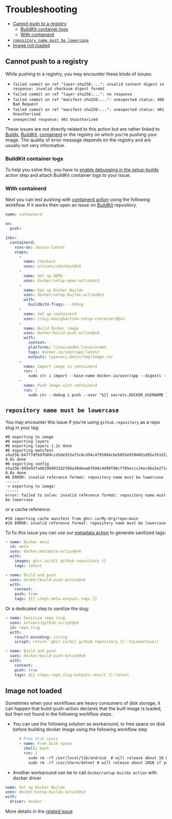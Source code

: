 # Troubleshooting

* [Cannot push to a registry](#cannot-push-to-a-registry)
  * [BuildKit container logs](#buildkit-container-logs)
  * [With containerd](#with-containerd)
* [`repository name must be lowercase`](#repository-name-must-be-lowercase)
* [Image not loaded](#image-not-loaded)

## Cannot push to a registry

While pushing to a registry, you may encounter these kinds of issues:

* `failed commit on ref "layer-sha256:...": invalid content digest in response: invalid checksum digest format`
* `failed commit on ref "layer-sha256:...": no response`
* `failed commit on ref "manifest-sha256:...": unexpected status: 400 Bad Request`
* `failed commit on ref "manifest-sha256:...": unexpected status: 401 Unauthorized`
* `unexpected response: 401 Unauthorized`

These issues are not directly related to this action but are rather linked to
[Buildx](https://github.com/docker/buildx), [BuildKit](https://github.com/moby/buildkit),
[containerd](https://github.com/containerd/containerd) or the registry on which
you're pushing your image. The quality of error message depends on the registry
and are usually not very informative.

### BuildKit container logs

To help you solve this, you have to [enable debugging in the setup-buildx](https://github.com/docker/setup-buildx-action#buildkit-container-logs)
action step and attach BuildKit container logs to your issue.

### With containerd

Next you can test pushing with [containerd action](https://github.com/crazy-max/ghaction-setup-containerd)
using the following workflow. If it works then open an issue on [BuildKit](https://github.com/moby/buildkit)
repository.

```yaml
name: containerd

on:
  push:

jobs:
  containerd:
    runs-on: ubuntu-latest
    steps:
      -
        name: Checkout
        uses: actions/checkout@v4
      -
        name: Set up QEMU
        uses: docker/setup-qemu-action@v3
      -
        name: Set up Docker Buildx
        uses: docker/setup-buildx-action@v3
        with:
          buildkitd-flags: --debug
      -
        name: Set up containerd
        uses: crazy-max/ghaction-setup-containerd@v2
      -
        name: Build Docker image
        uses: docker/build-push-action@v6
        with:
          context: .
          platforms: linux/amd64,linux/arm64
          tags: docker.io/user/app:latest
          outputs: type=oci,dest=/tmp/image.tar
      -
        name: Import image in containerd
        run: |
          sudo ctr i import --base-name docker.io/user/app --digests --all-platforms /tmp/image.tar
      -
        name: Push image with containerd
        run: |
          sudo ctr --debug i push --user "${{ secrets.DOCKER_USERNAME }}:${{ secrets.DOCKER_PASSWORD }}" docker.io/user/app:latest
```

## `repository name must be lowercase`

You may encounter this issue if you're using `github.repository` as a repo slug
in your tag:

```
#6 exporting to image
#6 exporting layers
#6 exporting layers 1.2s done
#6 exporting manifest sha256:b47f7dfb97b89ccd5de553af3c8cd94c4795884cbe5693e93946b1d95a7b1d12 0.0s done
#6 exporting config sha256:995e93fab8196893192f08a38deea6769dc4d98f86cf705eccc24ec96a3e271c 0.0s done
#6 ERROR: invalid reference format: repository name must be lowercase
------
 > exporting to image:
------
error: failed to solve: invalid reference format: repository name must be lowercase
```

or a cache reference:

```
#10 importing cache manifest from ghcr.io/My-Org/repo:main
#10 ERROR: invalid reference format: repository name must be lowercase
```

To fix this issue you can use our [metadata action](https://github.com/docker/metadata-action)
to generate sanitized tags:

```yaml
- name: Docker meta
  id: meta
  uses: docker/metadata-action@v4
  with:
    images: ghcr.io/${{ github.repository }}
    tags: latest

- name: Build and push
  uses: docker/build-push-action@v6
  with:
    context: .
    push: true
    tags: ${{ steps.meta.outputs.tags }}
```

Or a dedicated step to sanitize the slug:

```yaml
- name: Sanitize repo slug
  uses: actions/github-script@v6
  id: repo_slug
  with:
    result-encoding: string
    script: return 'ghcr.io/${{ github.repository }}'.toLowerCase()

- name: Build and push
  uses: docker/build-push-action@v6
  with:
    context: .
    push: true
    tags: ${{ steps.repo_slug.outputs.result }}:latest
```

## Image not loaded

Sometimes when your workflows are heavy consumers of disk storage, it can happen that build-push-action declares that the built image is loaded, but then not found in the following workflow steps.

- You can use the following solution as workaround, to free space on disk before building docker image using the following workflow step

```yaml
      # Free disk space
      - name: Free Disk space
        shell: bash
        run: |
          sudo rm -rf /usr/local/lib/android  # will release about 10 GB if you don't need Android
          sudo rm -rf /usr/share/dotnet # will release about 20GB if you don't need .NET
```

- Another workaround can be to call `docker/setup-buildx-action` with docker driver

```yaml
name: Set up Docker Buildx
uses: docker/setup-buildx-action@v3
with:
  driver: docker
```

More details in the [related issue](https://github.com/docker/build-push-action/issues/321)
